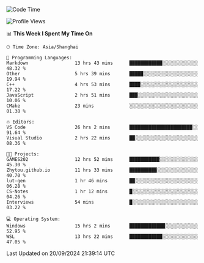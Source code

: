 <!--START_SECTION:waka-->
![Code Time](http://img.shields.io/badge/Code%20Time-2%2C010%20hrs%2015%20mins-blue)

![Profile Views](http://img.shields.io/badge/Profile%20Views-0-blue)

📊 **This Week I Spent My Time On** 

```text
🕑︎ Time Zone: Asia/Shanghai

💬 Programming Languages: 
Markdown                 13 hrs 43 mins      ████████████░░░░░░░░░░░░░   48.32 % 
Other                    5 hrs 39 mins       █████░░░░░░░░░░░░░░░░░░░░   19.94 % 
C++                      4 hrs 53 mins       ████░░░░░░░░░░░░░░░░░░░░░   17.22 % 
JavaScript               2 hrs 51 mins       ███░░░░░░░░░░░░░░░░░░░░░░   10.06 % 
CMake                    23 mins             ░░░░░░░░░░░░░░░░░░░░░░░░░   01.38 % 

🔥 Editors: 
VS Code                  26 hrs 2 mins       ███████████████████████░░   91.64 % 
Visual Studio            2 hrs 22 mins       ██░░░░░░░░░░░░░░░░░░░░░░░   08.36 % 

🐱‍💻 Projects: 
GAMES202                 12 hrs 52 mins      ███████████░░░░░░░░░░░░░░   45.30 % 
Zhytou.github.io         11 hrs 33 mins      ██████████░░░░░░░░░░░░░░░   40.70 % 
lut-gen                  1 hr 46 mins        ██░░░░░░░░░░░░░░░░░░░░░░░   06.28 % 
CS-Notes                 1 hr 12 mins        █░░░░░░░░░░░░░░░░░░░░░░░░   04.26 % 
Interviews               54 mins             █░░░░░░░░░░░░░░░░░░░░░░░░   03.22 % 

💻 Operating System: 
Windows                  15 hrs 2 mins       █████████████░░░░░░░░░░░░   52.95 % 
WSL                      13 hrs 22 mins      ████████████░░░░░░░░░░░░░   47.05 % 
```


 Last Updated on 20/09/2024 21:39:14 UTC
<!--END_SECTION:waka-->